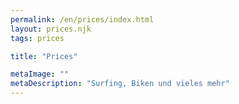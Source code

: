```yaml
---
permalink: /en/prices/index.html
layout: prices.njk
tags: prices

title: "Prices"

metaImage: ""
metaDescription: "Surfing, Biken und vieles mehr"
---
```

